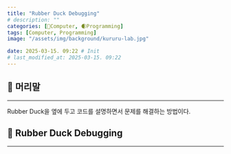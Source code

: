```yaml
---
title: "Rubber Duck Debugging"
# description: ""
categories: [💫Computer, 🌒Programming]
tags: [Computer, Programming]
image: "/assets/img/background/kururu-lab.jpg"

date: 2025-03-15. 09:22 # Init
# last_modified_at: 2025-03-15. 09:22 
---
```


## 💫 머리말

---

Rubber Duck을 옆에 두고 코드를 설명하면서 문제를 해결하는 방법이다.  

## 💫 Rubber Duck Debugging

---
